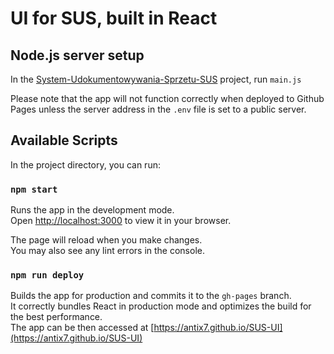 # UI for SUS, built in React

## Node.js server setup

In the [System-Udokumentowywania-Sprzetu-SUS](https://github.com/Antix7/System-Udokumentowywania-Sprzetu-SUS)
project, run `main.js`

Please note that the app will not function correctly when deployed to Github Pages
unless the server address in the `.env` file is set to a public server.

## Available Scripts

In the project directory, you can run:

### `npm start`

Runs the app in the development mode.\
Open [http://localhost:3000](http://localhost:3000) to view it in your browser.

The page will reload when you make changes.\
You may also see any lint errors in the console.

### `npm run deploy`

Builds the app for production and commits it to the `gh-pages` branch.\
It correctly bundles React in production mode and optimizes the build for the best performance.\
The app can be then accessed at [https://antix7.github.io/SUS-UI](https://antix7.github.io/SUS-UI)

